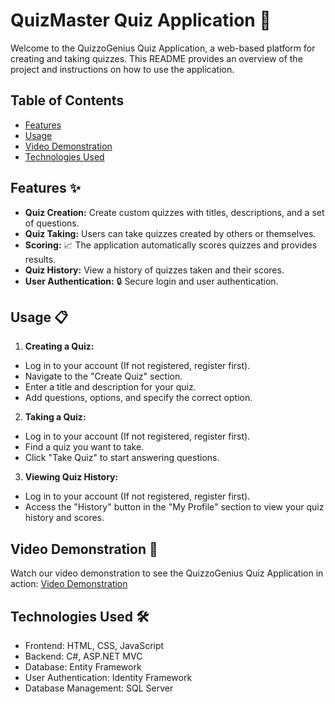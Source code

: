 # QuizMaster Quiz Application 🚀

Welcome to the QuizzoGenius Quiz Application, a web-based platform for creating and taking quizzes. This README provides an overview of the project and instructions on how to use the application.

## Table of Contents

- [Features](#features)
- [Usage](#usage)
- [Video Demonstration](#video-demonstration)
- [Technologies Used](#technologies-used)

## Features ✨

- **Quiz Creation:** Create custom quizzes with titles, descriptions, and a set of questions.
- **Quiz Taking:** Users can take quizzes created by others or themselves.
- **Scoring:** 📈 The application automatically scores quizzes and provides results.
- **Quiz History:** View a history of quizzes taken and their scores.
- **User Authentication:** 🔒 Secure login and user authentication.

## Usage 📋

1. **Creating a Quiz:**

- Log in to your account (If not registered, register first).
- Navigate to the "Create Quiz" section.
- Enter a title and description for your quiz.
- Add questions, options, and specify the correct option.

2. **Taking a Quiz:**

- Log in to your account (If not registered, register first).
- Find a quiz you want to take.
- Click "Take Quiz" to start answering questions.

3. **Viewing Quiz History:**

- Log in to your account (If not registered, register first).
- Access the "History" button in the "My Profile" section to view your quiz history and scores.

## Video Demonstration 🎥

Watch our video demonstration to see the QuizzoGenius Quiz Application in action:
[Video Demonstration](https://drive.google.com/file/d/1FSmSRouJ1ZZEPbzmHCY1Zz-dzr4MZ2P9/view?usp=drive_link)

## Technologies Used 🛠️

- Frontend: HTML, CSS, JavaScript
- Backend: C#, ASP.NET MVC
- Database: Entity Framework
- User Authentication: Identity Framework
- Database Management: SQL Server

